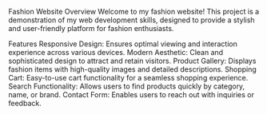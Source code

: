 Fashion Website
Overview
Welcome to my fashion website! This project is a demonstration of my web development skills, designed to provide a stylish and user-friendly platform for fashion enthusiasts.

Features
Responsive Design: Ensures optimal viewing and interaction experience across various devices.
Modern Aesthetic: Clean and sophisticated design to attract and retain visitors.
Product Gallery: Displays fashion items with high-quality images and detailed descriptions.
Shopping Cart: Easy-to-use cart functionality for a seamless shopping experience.
Search Functionality: Allows users to find products quickly by category, name, or brand.
Contact Form: Enables users to reach out with inquiries or feedback.
